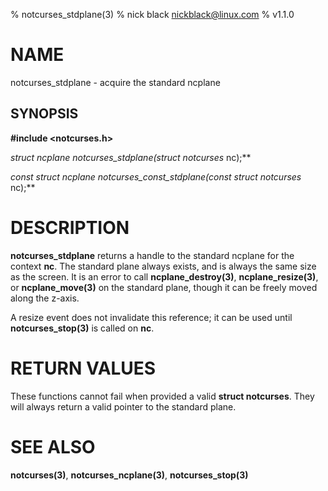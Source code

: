 % notcurses_stdplane(3)
% nick black <nickblack@linux.com>
% v1.1.0

# NAME

notcurses_stdplane - acquire the standard ncplane

## SYNOPSIS

**#include <notcurses.h>**

**struct ncplane*
notcurses_stdplane(struct notcurses* nc);**

**const struct ncplane*
notcurses_const_stdplane(const struct notcurses* nc);**

# DESCRIPTION

**notcurses_stdplane** returns a handle to the standard ncplane for the context
**nc**. The standard plane always exists, and is always the same size as the
screen. It is an error to call **ncplane_destroy(3)**, **ncplane_resize(3)**,
or **ncplane_move(3)** on the standard plane, though it can be freely moved
along the z-axis.

A resize event does not invalidate this reference; it can be used until
**notcurses_stop(3)** is called on **nc**.

# RETURN VALUES

These functions cannot fail when provided a valid **struct notcurses**. They
will always return a valid pointer to the standard plane.

# SEE ALSO

**notcurses(3)**, **notcurses_ncplane(3)**, **notcurses_stop(3)**
